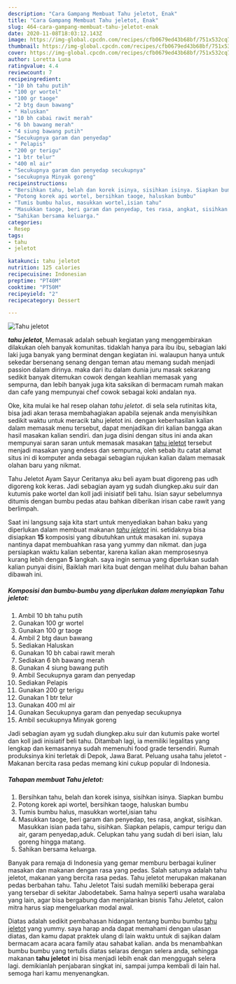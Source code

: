 ```yaml
---
description: "Cara Gampang Membuat Tahu jeletot, Enak"
title: "Cara Gampang Membuat Tahu jeletot, Enak"
slug: 464-cara-gampang-membuat-tahu-jeletot-enak
date: 2020-11-08T18:03:12.143Z
image: https://img-global.cpcdn.com/recipes/cfb0679ed43b68bf/751x532cq70/tahu-jeletot-foto-resep-utama.jpg
thumbnail: https://img-global.cpcdn.com/recipes/cfb0679ed43b68bf/751x532cq70/tahu-jeletot-foto-resep-utama.jpg
cover: https://img-global.cpcdn.com/recipes/cfb0679ed43b68bf/751x532cq70/tahu-jeletot-foto-resep-utama.jpg
author: Loretta Luna
ratingvalue: 4.4
reviewcount: 7
recipeingredient:
- "10 bh tahu putih"
- "100 gr wortel"
- "100 gr taoge"
- "2 btg daun bawang"
- " Haluskan"
- "10 bh cabai rawit merah"
- "6 bh bawang merah"
- "4 siung bawang putih"
- "Secukupnya garam dan penyedap"
- " Pelapis"
- "200 gr terigu"
- "1 btr telur"
- "400 ml air"
- "Secukupnya garam dan penyedap secukupnya"
- "secukupnya Minyak goreng"
recipeinstructions:
- "Bersihkan tahu, belah dan korek isinya, sisihkan isinya. Siapkan bumbu"
- "Potong korek api wortel, bersihkan taoge, haluskan bumbu"
- "Tumis bumbu halus, masukkan wortel,isian tahu"
- "Masukkan taoge, beri garam dan penyedap, tes rasa, angkat, sisihkan. Masukkan isian pada tahu, sisihkan. Siapkan pelapis, campur terigu dan air, garam penyedap,aduk. Celupkan tahu yang sudah di beri isian, lalu goreng hingga matang."
- "Sahikan bersama keluarga."
categories:
- Resep
tags:
- tahu
- jeletot

katakunci: tahu jeletot 
nutrition: 125 calories
recipecuisine: Indonesian
preptime: "PT40M"
cooktime: "PT50M"
recipeyield: "2"
recipecategory: Dessert

---
```



![Tahu jeletot](https://img-global.cpcdn.com/recipes/cfb0679ed43b68bf/751x532cq70/tahu-jeletot-foto-resep-utama.jpg)

<b><i>tahu jeletot</i></b>, Memasak adalah sebuah kegiatan yang menggembirakan dilakukan oleh banyak komunitas. tidaklah hanya para ibu ibu, sebagian laki laki juga banyak yang berminat dengan kegiatan ini. walaupun hanya untuk sekedar bersenang senang dengan teman atau memang sudah menjadi passion dalam dirinya. maka dari itu dalam dunia juru masak sekarang sedikit banyak ditemukan cowok dengan keahlian memasak yang sempurna, dan lebih banyak juga kita saksikan di bermacam rumah makan dan cafe yang mempunyai chef cowok sebagai koki andalan nya.

Oke, kita mulai ke hal resep olahan <i>tahu jeletot</i>. di sela sela rutinitas kita, bisa jadi akan terasa membahagiakan apabila sejenak anda menyisihkan sedikit waktu untuk meracik tahu jeletot ini. dengan keberhasilan kalian dalam memasak menu tersebut, dapat menjadikan diri kalian bangga akan hasil masakan kalian sendiri. dan juga disini dengan situs ini anda akan mempunyai saran saran untuk memasak masakan <u>tahu jeletot</u> tersebut menjadi masakan yang endess dan sempurna, oleh sebab itu catat alamat situs ini di komputer anda sebagai sebagian rujukan kalian dalam memasak olahan baru yang nikmat.

Tahu Jeletot Ayam Sayur Ceritanya aku beli ayam buat digoreng pas udh digoreng kok keras. Jadi sebagian ayam yg sudah diungkep.aku suir dan kutumis pake wortel dan koll jadi inisiatif beli tahu. Isian sayur sebelumnya ditumis dengan bumbu pedas atau bahkan diberikan irisan cabe rawit yang berlimpah.


Saat ini langsung saja kita start untuk menyediakan bahan baku yang diperlukan dalam membuat makanan <u><i>tahu jeletot</i></u> ini. setidaknya bisa disiapkan <b>15</b> komposisi yang dibutuhkan untuk masakan ini. supaya nantinya dapat membuahkan rasa yang yummy dan nikmat. dan juga persiapkan waktu kalian sebentar, karena kalian akan memprosesnya kurang lebih dengan <b>5</b> langkah. saya ingin semua yang diperlukan sudah kalian punyai disini, Baiklah mari kita buat dengan melihat dulu bahan bahan dibawah ini.

<!--inarticleads1-->

##### Komposisi dan bumbu-bumbu yang diperlukan dalam menyiapkan Tahu jeletot:

1. Ambil 10 bh tahu putih
1. Gunakan 100 gr wortel
1. Gunakan 100 gr taoge
1. Ambil 2 btg daun bawang
1. Sediakan  Haluskan
1. Gunakan 10 bh cabai rawit merah
1. Sediakan 6 bh bawang merah
1. Gunakan 4 siung bawang putih
1. Ambil Secukupnya garam dan penyedap
1. Sediakan  Pelapis
1. Gunakan 200 gr terigu
1. Gunakan 1 btr telur
1. Gunakan 400 ml air
1. Gunakan Secukupnya garam dan penyedap secukupnya
1. Ambil secukupnya Minyak goreng


Jadi sebagian ayam yg sudah diungkep.aku suir dan kutumis pake wortel dan koll jadi inisiatif beli tahu. Ditambah lagi, ia memiliki legalitas yang lengkap dan kemasannya sudah memenuhi food grade tersendiri. Rumah produksinya kini terletak di Depok, Jawa Barat. Peluang usaha tahu jeletot -Makanan bercita rasa pedas memang kini cukup popular di Indonesia. 

<!--inarticleads2-->

##### Tahapan membuat Tahu jeletot:

1. Bersihkan tahu, belah dan korek isinya, sisihkan isinya. Siapkan bumbu
1. Potong korek api wortel, bersihkan taoge, haluskan bumbu
1. Tumis bumbu halus, masukkan wortel,isian tahu
1. Masukkan taoge, beri garam dan penyedap, tes rasa, angkat, sisihkan. Masukkan isian pada tahu, sisihkan. Siapkan pelapis, campur terigu dan air, garam penyedap,aduk. Celupkan tahu yang sudah di beri isian, lalu goreng hingga matang.
1. Sahikan bersama keluarga.


Banyak para remaja di Indonesia yang gemar memburu berbagai kuliner masakan dan makanan dengan rasa yang pedas. Salah satunya adalah tahu jeletot, makanan yang bercita rasa pedas. Tahu jeletot merupakan makanan pedas berbahan tahu. Tahu Jeletot Taisi sudah memiliki beberapa gerai yang tersebar di sekitar Jabodetabek. Sama halnya seperti usaha waralaba yang lain, agar bisa bergabung dan menjalankan bisnis Tahu Jeletot, calon mitra harus siap mengeluarkan modal awal. 

Diatas adalah sedikit pembahasan hidangan tentang bumbu bumbu <u>tahu jeletot</u> yang yummy. saya harap anda dapat memahami dengan ulasan diatas, dan kamu dapat praktek ulang di lain waktu untuk di sajikan dalam bermacam acara acara family atau sahabat kalian. anda bs menambahkan bumbu bumbu yang tertulis diatas selaras dengan selera anda, sehingga makanan <b>tahu jeletot</b> ini bisa menjadi lebih enak dan menggugah selera lagi. demikianlah penjabaran singkat ini, sampai jumpa kembali di lain hal. semoga hari kamu menyenangkan.
